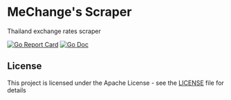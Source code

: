 # MeChange's Scraper

Thailand exchange rates scraper

[![Go Report Card](https://goreportcard.com/badge/github.com/MeChange/scraper?style=flat-square)](https://goreportcard.com/report/github.com/MeChange/scraper)
[![Go Doc](https://img.shields.io/badge/godoc-reference-blue.svg?style=flat-square)](http://godoc.org/github.com/MeChange/scraper)

## License

This project is licensed under the Apache License - see the [LICENSE](LICENSE) file for details
